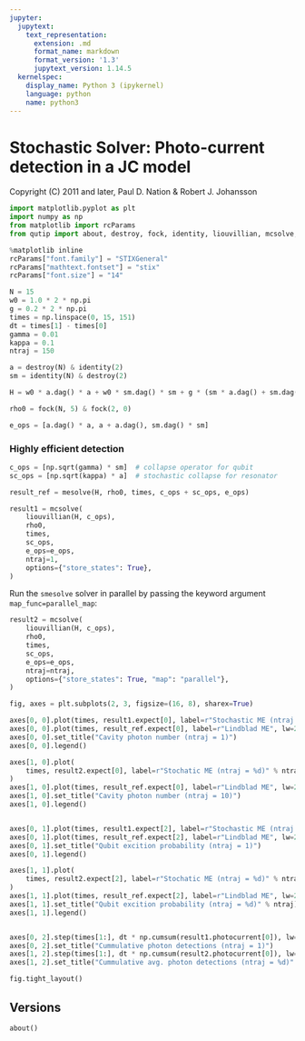 ```yaml
---
jupyter:
  jupytext:
    text_representation:
      extension: .md
      format_name: markdown
      format_version: '1.3'
      jupytext_version: 1.14.5
  kernelspec:
    display_name: Python 3 (ipykernel)
    language: python
    name: python3
---
```


# Stochastic Solver: Photo-current detection in a JC model


Copyright (C) 2011 and later, Paul D. Nation & Robert J. Johansson

```python
import matplotlib.pyplot as plt
import numpy as np
from matplotlib import rcParams
from qutip import about, destroy, fock, identity, liouvillian, mcsolve, mesolve

%matplotlib inline
rcParams["font.family"] = "STIXGeneral"
rcParams["mathtext.fontset"] = "stix"
rcParams["font.size"] = "14"
```

```python
N = 15
w0 = 1.0 * 2 * np.pi
g = 0.2 * 2 * np.pi
times = np.linspace(0, 15, 151)
dt = times[1] - times[0]
gamma = 0.01
kappa = 0.1
ntraj = 150
```

```python
a = destroy(N) & identity(2)
sm = identity(N) & destroy(2)
```

```python
H = w0 * a.dag() * a + w0 * sm.dag() * sm + g * (sm * a.dag() + sm.dag() * a)
```

```python
rho0 = fock(N, 5) & fock(2, 0)
```

```python
e_ops = [a.dag() * a, a + a.dag(), sm.dag() * sm]
```

### Highly efficient detection

```python
c_ops = [np.sqrt(gamma) * sm]  # collapse operator for qubit
sc_ops = [np.sqrt(kappa) * a]  # stochastic collapse for resonator
```

```python
result_ref = mesolve(H, rho0, times, c_ops + sc_ops, e_ops)
```

```python
result1 = mcsolve(
    liouvillian(H, c_ops),
    rho0,
    times,
    sc_ops,
    e_ops=e_ops,
    ntraj=1,
    options={"store_states": True},
)
```

Run the `smesolve` solver in parallel by passing the keyword argument `map_func=parallel_map`:

```python
result2 = mcsolve(
    liouvillian(H, c_ops),
    rho0,
    times,
    sc_ops,
    e_ops=e_ops,
    ntraj=ntraj,
    options={"store_states": True, "map": "parallel"},
)
```

```python
fig, axes = plt.subplots(2, 3, figsize=(16, 8), sharex=True)

axes[0, 0].plot(times, result1.expect[0], label=r"Stochastic ME (ntraj = 1)", lw=2)
axes[0, 0].plot(times, result_ref.expect[0], label=r"Lindblad ME", lw=2)
axes[0, 0].set_title("Cavity photon number (ntraj = 1)")
axes[0, 0].legend()

axes[1, 0].plot(
    times, result2.expect[0], label=r"Stochatic ME (ntraj = %d)" % ntraj, lw=2
)
axes[1, 0].plot(times, result_ref.expect[0], label=r"Lindblad ME", lw=2)
axes[1, 0].set_title("Cavity photon number (ntraj = 10)")
axes[1, 0].legend()


axes[0, 1].plot(times, result1.expect[2], label=r"Stochastic ME (ntraj = 1)", lw=2)
axes[0, 1].plot(times, result_ref.expect[2], label=r"Lindblad ME", lw=2)
axes[0, 1].set_title("Qubit excition probability (ntraj = 1)")
axes[0, 1].legend()

axes[1, 1].plot(
    times, result2.expect[2], label=r"Stochatic ME (ntraj = %d)" % ntraj, lw=2
)
axes[1, 1].plot(times, result_ref.expect[2], label=r"Lindblad ME", lw=2)
axes[1, 1].set_title("Qubit excition probability (ntraj = %d)" % ntraj)
axes[1, 1].legend()


axes[0, 2].step(times[1:], dt * np.cumsum(result1.photocurrent[0]), lw=2)
axes[0, 2].set_title("Cummulative photon detections (ntraj = 1)")
axes[1, 2].step(times[1:], dt * np.cumsum(result2.photocurrent[0]), lw=2)
axes[1, 2].set_title("Cummulative avg. photon detections (ntraj = %d)" % ntraj)

fig.tight_layout()
```

## Versions

```python
about()
```
